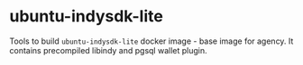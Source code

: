 # ubuntu-indysdk-lite
Tools to build `ubuntu-indysdk-lite` docker image - base image for agency. It contains precompiled libindy and 
pgsql wallet plugin.
